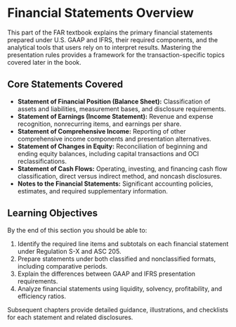 # Financial Statements Overview

This part of the FAR textbook explains the primary financial statements prepared under U.S. GAAP and IFRS, their required components, and the analytical tools that users rely on to interpret results. Mastering the presentation rules provides a framework for the transaction-specific topics covered later in the book.

## Core Statements Covered

- **Statement of Financial Position (Balance Sheet):** Classification of assets and liabilities, measurement bases, and disclosure requirements.
- **Statement of Earnings (Income Statement):** Revenue and expense recognition, nonrecurring items, and earnings per share.
- **Statement of Comprehensive Income:** Reporting of other comprehensive income components and presentation alternatives.
- **Statement of Changes in Equity:** Reconciliation of beginning and ending equity balances, including capital transactions and OCI reclassifications.
- **Statement of Cash Flows:** Operating, investing, and financing cash flow classification, direct versus indirect method, and noncash disclosures.
- **Notes to the Financial Statements:** Significant accounting policies, estimates, and required supplementary information.

## Learning Objectives

By the end of this section you should be able to:

1. Identify the required line items and subtotals on each financial statement under Regulation S-X and ASC 205.
2. Prepare statements under both classified and nonclassified formats, including comparative periods.
3. Explain the differences between GAAP and IFRS presentation requirements.
4. Analyze financial statements using liquidity, solvency, profitability, and efficiency ratios.

Subsequent chapters provide detailed guidance, illustrations, and checklists for each statement and related disclosures.
